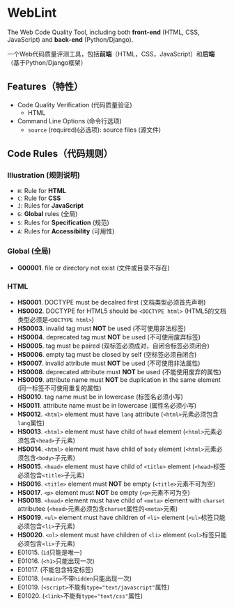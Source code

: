 # WebLint

The Web Code Quality Tool, including both **front-end** (HTML, CSS, JavaScript) and **back-end** (Python/Django).

一个Web代码质量评测工具，包括**前端**（HTML，CSS，JavaScript）和**后端**（基于Python/Django框架）

## Features（特性）

- Code Quality Verification (代码质量验证)
  - HTML
- Command Line Options (命令行选项)
  - `source` (required)(必选项): source files (源文件)

## Code Rules（代码规则）

### Illustration (规则说明)

- `H`: Rule for **HTML**
- `C`: Rule for **CSS**
- `J`: Rules for **JavaScript**
- `G`: **Global** rules (全局)
- `S`: Rules for **Specification** (规范)
- `A`: Rules for **Accessibility** (可用性)

### Global (全局)

- **G00001**. file or directory not exist (文件或目录不存在)

### HTML

- **HS0001**. DOCTYPE must be decalred first (文档类型必须首先声明)
- **HS0002**. DOCTYPE for HTML5 should be `<DOCTYPE html>` (HTML5的文档类型必须是`<DOCTYPE html>`)
- **HS0003**. invalid tag must **NOT** be used (不可使用非法标签)
- **HS0004**. deprecated tag must **NOT** be used (不可使用废弃标签)
- **HS0005**. tag must be paired (双标签必须成对，自闭合标签必须闭合)
- **HS0006**. empty tag must be closed by self (空标签必须自闭合)
- **HS0007**. invalid attribute must **NOT** be used (不可使用非法属性)
- **HS0008**. deprecated attribute must **NOT** be used (不能使用废弃的属性)
- **HS0009**. attribute name must **NOT** be duplication in the same element (同一标签不可使用重复的属性)
- **HS0010**. tag name must be in lowercase (标签名必须小写)
- **HS0011**. attribute name must be in lowercase (属性名必须小写)
- **HS0012**. `<html>` element must have `lang` attribute (`<html>`元素必须包含`lang`属性)
- **HS0013**. `<html>` element must have child of `head` element (`<html>`元素必须包含`<head>`子元素)
- **HS0014**. `<html>` element must have child of `body` element (`<html>`元素必须包含`<body>`子元素)
- **HS0015**. `<head>` element must have child of `<title>` element (`<head>`标签必须包含`<title>`子元素)
- **HS0016**. `<title>` element must **NOT** be empty (`<title>`元素不可为空)
- **HS0017**. `<p>` element must **NOT** be empty (`<p>`元素不可为空)
- **HS0018**. `<head>` element must have child of `<meta>` element with `charset` attributee (`<head>`元素必须包含`charset`属性的`<meta>`元素)
- **HS0019**. `<ul>` element must have children of `<li>` element (`<ul>`标签只能必须包含`<li>`子元素)
- **HS0020**. `<ol>` element must have children of `<li>` element (`<ol>`标签只能必须包含`<li>`子元素)
- E01015. (`id`只能是唯一)
- E01016. (`<h1>`只能出现一次)
- E01017. (不能包含特定标签)
- E01018. (`<main>`不带`hidden`只能出现一次)
- E01019. (`<script>`不能有`type="text/javascript"`属性)
- E01020. (`<link>`不能有`type="text/css"`属性)
